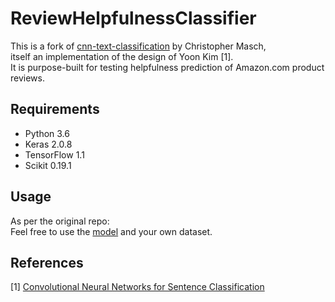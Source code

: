 # ReviewHelpfulnessClassifier
This is a fork of [cnn-text-classification](https://github.com/cmasch/cnn-text-classification) by Christopher Masch,  
itself an implementation of the design of Yoon Kim [1].  
It is purpose-built for testing helpfulness prediction of Amazon.com product reviews.  

## Requirements
* Python 3.6
* Keras 2.0.8
* TensorFlow 1.1
* Scikit 0.19.1

## Usage
As per the original repo:  
Feel free to use the [model](https://github.com/cmasch/cnn-text-classification/blob/master/cnn_model.py) and your own dataset. 

## References
[1] [Convolutional Neural Networks for Sentence Classification](https://arxiv.org/abs/1408.5882)<br>
